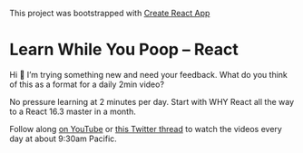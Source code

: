 This project was bootstrapped with [Create React App](https://github.com/facebookincubator/create-react-app)

# Learn While You Poop – React

Hi 👋 I’m trying something new and need your feedback. What do you think of this as a format for a daily 2min video?

No pressure learning at 2 minutes per day. Start with WHY React all the way to a React 16.3 master in a month.

Follow along [on YouTube](https://www.youtube.com/SwizecTeller) or [this Twitter thread](https://twitter.com/Swizec/status/981932124231024640) to watch the videos every day at about 9:30am Pacific.
